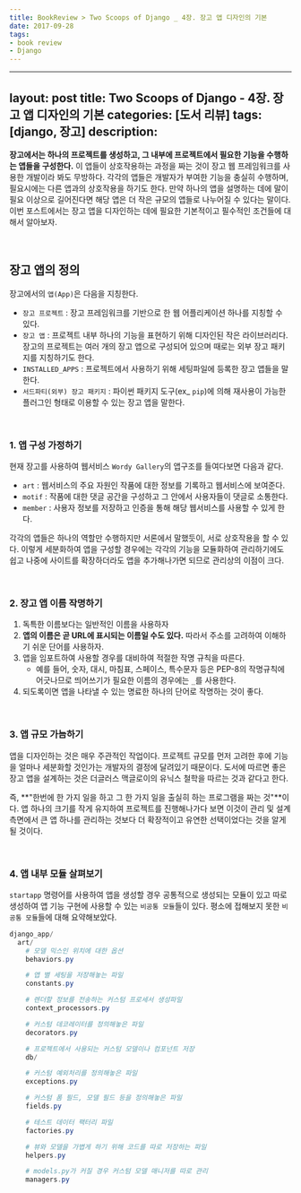 ```yaml
---
title: BookReview > Two Scoops of Django _ 4장. 장고 앱 디자인의 기본
date: 2017-09-28
tags:
- book review
- Django
---
```

---
layout: post
title: Two Scoops of Django - 4장. 장고 앱 디자인의 기본
categories: [도서 리뷰]
tags: [django, 장고]
description:
---


**장고에서는 하나의 프로젝트를 생성하고, 그 내부에 프로젝트에서 필요한 기능을 수행하는 앱들을 구성한다.** 이 앱들이 상호작용하는 과정을 짜는 것이 장고 웹 프레임워크를 사용한 개발이라 봐도 무방하다. 각각의 앱들은 개발자가 부여한 기능을 충실히 수행하며, 필요시에는 다른 앱과의 상호작용을 하기도 한다. 만약 하나의 앱을 설명하는 데에 말이 필요 이상으로 길어진다면 해당 앱은 더 작은 규모의 앱들로 나누어질 수 있다는 말이다. 이번 포스트에서는 장고 앱을 디자인하는 데에 필요한 기본적이고 필수적인 조건들에 대해서 알아보자.


<br>

## 장고 앱의 정의

장고에서의 `앱(App)`은 다음을 지칭한다.

- `장고 프로젝트` : 장고 프레임워크를 기반으로 한 웹 어플리케이션 하나를 지칭할 수 있다.
- `장고 앱` : 프로젝트 내부 하나의 기능을 표현하기 위해 디자인된 작은 라이브러리다. 장고의 프로젝트는 여러 개의 장고 앱으로 구성되어 있으며 때로는 외부 장고 패키지를 지칭하기도 한다.
- `INSTALLED_APPS` : 프로젝트에서 사용하기 위해 세팅파일에 등록한 장고 앱들을 말한다.
- `서드파티(외부) 장고 패키지` : 파이썬 패키지 도구(ex_ `pip`)에 의해 재사용이 가능한 플러그인 형태로 이용할 수 있는 장고 앱을 말한다.

<br>

### 1. 앱 구성 가정하기

현재 장고를 사용하여 웹서비스 `Wordy Gallery`의 앱구조를 들여다보면 다음과 같다.

- `art` : 웹서비스의 주요 자원인 작품에 대한 정보를 기록하고 웹서비스에 보여준다.
- `motif` : 작품에 대한 댓글 공간을 구성하고 그 안에서 사용자들이 댓글로 소통한다.
- `member` : 사용자 정보를 저장하고 인증을 통해 해당 웹서비스를 사용할 수 있게 한다.

각각의 앱들은 하나의 역할만 수행하지만 서론에서 말했듯이, 서로 상호작용을 할 수 있다. 이렇게 세분화하여 앱을 구성할 경우에는 각각의 기능을 모듈화하여 관리하기에도 쉽고 나중에 사이트를 확장하더라도 앱을 추가해나가면 되므로 관리상의 이점이 크다.

<br>

### 2. 장고 앱 이름 작명하기

1. 독특한 이름보다는 일반적인 이름을 사용하자
2. **앱의 이름은 곧 URL에 표시되는 이름일 수도 있다.** 따라서 주소를 고려하여 이해하기 쉬운 단어를 사용하자.
3. 앱을 임포트하여 사용할 경우를 대비하여 적절한 작명 규칙을 따른다.
 	- 예를 들어, 숫자, 대시, 마침표, 스페이스, 특수문자 등은 PEP-8의 작명규칙에 어긋나므로 띄어쓰기가 필요한 이름의 경우에는 `_`를 사용한다.
4. 되도록이면 앱을 나타낼 수 있는 명료한 하나의 단어로 작명하는 것이 좋다.

<br>

### 3. 앱 규모 가늠하기


앱을 디자인하는 것은 매우 주관적인 작업이다. 프로젝트 규모를 먼저 고려한 후에 기능을 얼마나 세분화할 것인가는 개발자의 결정에 달려있기 때문이다. 도서에 따르면 좋은 장고 앱을 설계하는 것은 더글러스 맥글로이의 유닉스 철학을 따르는 것과 같다고 한다.

즉, **"한번에 한 가지 일을 하고 그 한 가지 일을 출실히 하는 프로그램을 짜는 것"**이다. 앱 하나의 크기를 작게 유지하여 프로젝트를 진행해나가다 보면 이것이 관리 및 설계 측면에서 큰 앱 하나를 관리하는 것보다 더 확장적이고 유연한 선택이었다는 것을 알게 될 것이다.

<br>

### 4. 앱 내부 모듈 살펴보기

`startapp` 명령어를 사용하여 앱을 생성할 경우 공통적으로 생성되는 모듈이 있고 따로 생성하여 앱 기능 구현에 사용할 수 있는 `비공통 모듈`들이 있다. 평소에 접해보지 못한 `비공통 모듈`들에 대해 요약해보았다.

```powershell
django_app/
  art/
    # 모델 믹스인 위치에 대한 옵션
    behaviors.py

    # 앱 별 세팅을 저장해놓는 파일
    constants.py

    # 렌더할 정보를 전송하는 커스텀 프로세서 생성파일
    context_processors.py

    # 커스텀 데코레이터를 정의해놓은 파일
    decorators.py

    # 프로젝트에서 사용되는 커스텀 모델이나 컴포넌트 저장
    db/

    # 커스텀 예외처리를 정의해놓은 파일
    exceptions.py

    # 커스텀 폼 필드, 모델 필드 등을 정의해놓은 파일
    fields.py

    # 테스트 데이터 팩터리 파일
    factories.py

    # 뷰와 모델을 가볍게 하기 위해 코드를 따로 저장하는 파일
    helpers.py

    # models.py가 커질 경우 커스텀 모델 매니저를 따로 관리
    managers.py	 
```

<br>
